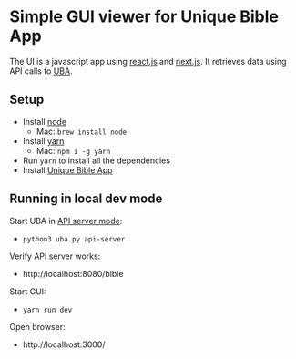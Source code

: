 # Simple GUI viewer for Unique Bible App

The UI is a javascript app using [react.js](https://reactjs.org/) and [next.js](https://nextjs.org/).  It retrieves data using API calls to [UBA](https://github.com/eliranwong/UniqueBible). 

## Setup

* Install [node](https://nodejs.dev/en/download/)
   * Mac: `brew install node`
* Install [yarn](https://www.npmjs.com/package/yarn)
   * Mac: `npm i -g yarn`
* Run `yarn` to install all the dependencies
* Install [Unique Bible App]([UBA](https://github.com/eliranwong/UniqueBible))

## Running in local dev mode

Start UBA in [API server mode](https://github.com/eliranwong/UniqueBible/wiki/Running-in-API-server-mode):
* `python3 uba.py api-server`

Verify API server works:
* http://localhost:8080/bible

Start GUI:
* `yarn run dev`

Open browser:
* http://localhost:3000/
